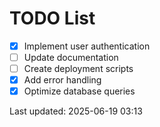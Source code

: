 # TODO List

- [x] Implement user authentication
- [ ] Update documentation
- [ ] Create deployment scripts
- [x] Add error handling
- [x] Optimize database queries

Last updated: 2025-06-19 03:13
